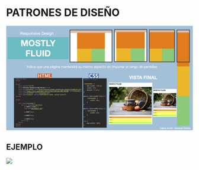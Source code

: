 # PATRONES DE DISEÑO

![](https://github.com/ArquiWebIberoP2021/ArquiWeb_Diana/blob/main/IMG/MostlyFluid.png)

## EJEMPLO 
![](https://github.com/ArquiWebIberoP2021/ArquiWeb_Diana/commit/4458f3dc947f3cda9eee545f16b5baea3e1701f6)